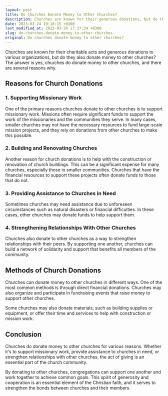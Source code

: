 ```yaml
---
layout: post
title: Do Churches Donate Money to Other Churches?
description: Churches are known for their generous donations, but do they donate to other churches? Read on to find out more about church donations.
date: 2023-03-24 19:18:15 +0300
last_modified_at: 2023-03-24 17:37:34 +0300
slug: do-churches-donate-money-to-other-churches
original: Do churches donate money to other churches?
---
```

Churches are known for their charitable acts and generous donations to various organizations, but do they also donate money to other churches? The answer is yes, churches do donate money to other churches, and there are several reasons why.

## Reasons for Church Donations

### 1\. Supporting Missionary Work

One of the primary reasons churches donate to other churches is to support missionary work. Missions often require significant funds to support the work of the missionaries and the communities they serve. In many cases, smaller churches may not have the necessary resources to fund large-scale mission projects, and they rely on donations from other churches to make this possible.

### 2\. Building and Renovating Churches

Another reason for church donations is to help with the construction or renovation of church buildings. This can be a significant expense for many churches, especially those in smaller communities. Churches that have the financial resources to support these projects often donate funds to those that do not.

### 3\. Providing Assistance to Churches in Need

Sometimes churches may need assistance due to unforeseen circumstances such as natural disasters or financial difficulties. In these cases, other churches may donate funds to help support them.

### 4\. Strengthening Relationships With Other Churches

Churches also donate to other churches as a way to strengthen relationships with their peers. By supporting one another, churches can build a network of solidarity and support that benefits all members of the community.

## Methods of Church Donations

Churches can donate money to other churches in different ways. One of the most common methods is through direct financial donations. Churches may also organize and participate in fundraising events that raise money to support other churches.

Some churches may also donate materials, such as building supplies or equipment, or offer their time and services to help with construction or mission work.

## Conclusion

Churches do donate money to other churches for various reasons. Whether it's to support missionary work, provide assistance to churches in need, or strengthen relationships with other churches, the act of giving is an essential part of the church community.

By donating to other churches, congregations can support one another and work together to achieve common goals. This spirit of generosity and cooperation is an essential element of the Christian faith, and it serves to strengthen the bonds between churches and their members.